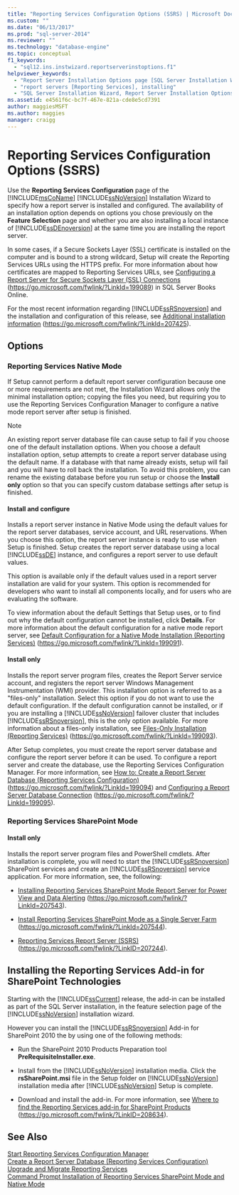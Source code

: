 ```yaml
---
title: "Reporting Services Configuration Options (SSRS) | Microsoft Docs"
ms.custom: ""
ms.date: "06/13/2017"
ms.prod: "sql-server-2014"
ms.reviewer: ""
ms.technology: "database-engine"
ms.topic: conceptual
f1_keywords: 
  - "sql12.ins.instwizard.reportserverinstoptions.f1"
helpviewer_keywords: 
  - "Report Server Installation Options page [SQL Server Installation Wizard]"
  - "report servers [Reporting Services], installing"
  - "SQL Server Installation Wizard, Report Server Installation Options page"
ms.assetid: e4561f6c-bc7f-467e-821a-cde8e5cd7391
author: maggiesMSFT 
ms.author: maggies
manager: craigg
---
```

# Reporting Services Configuration Options (SSRS)
  Use the **Reporting Services Configuration** page of the [!INCLUDE[msCoName](../../includes/msconame-md.md)] [!INCLUDE[ssNoVersion](../../includes/ssnoversion-md.md)] Installation Wizard to specify how a report server is installed and configured. The availability of an installation option depends on options you chose previously on the **Feature Selection** page and whether you are also installing a local instance of [!INCLUDE[ssDEnoversion](../../includes/ssdenoversion-md.md)] at the same time you are installing the report server.  
  
 In some cases, if a Secure Sockets Layer (SSL) certificate is installed on the computer and is bound to a strong wildcard, Setup will create the Reporting Services URLs using the HTTPS prefix. For more information about how certificates are mapped to Reporting Services URLs, see [Configuring a Report Server for Secure Sockets Layer (SSL) Connections](https://go.microsoft.com/fwlink/?LinkId=199089) (https://go.microsoft.com/fwlink/?LinkId=199089) in SQL Server Books Online.  
  
 For the most recent information regarding [!INCLUDE[ssRSnoversion](../../includes/ssrsnoversion-md.md)] and the installation and configuration of this release, see [Additional installation information](https://go.microsoft.com/fwlink/?LinkId=207425) (https://go.microsoft.com/fwlink/?LinkId=207425).  
  
## Options  
  
### Reporting Services Native Mode  
 If Setup cannot perform a default report server configuration because one or more requirements are not met, the Installation Wizard allows only the minimal installation option; copying the files you need, but requiring you to use the Reporting Services Configuration Manager to configure a native mode report server after setup is finished.  
  
> [!NOTE]  
>  An existing report server database file can cause setup to fail if you choose one of the default installation options. When you choose a default installation option, setup attempts to create a report server database using the default name. If a database with that name already exists, setup will fail and you will have to roll back the installation. To avoid this problem, you can rename the existing database before you run setup or choose the **Install only** option so that you can specify custom database settings after setup is finished.  
  
#### Install and configure  
 Installs a report server instance in Native Mode using the default values for the report server databases, service account, and URL reservations. When you choose this option, the report server instance is ready to use when Setup is finished. Setup creates the report server database using a local [!INCLUDE[ssDE](../../includes/ssde-md.md)] instance, and configures a report server to use default values.  
  
 This option is available only if the default values used in a report server installation are valid for your system. This option is recommended for developers who want to install all components locally, and for users who are evaluating the software.  
  
 To view information about the default Settings that Setup uses, or to find out why the default configuration cannot be installed, click **Details**. For more information about the default configuration for a native mode report server, see [Default Configuration for a Native Mode Installation (Reporting Services)](https://go.microsoft.com/fwlink/?LinkId=199091) (https://go.microsoft.com/fwlink/?LinkId=199091).  
  
#### Install only  
 Installs the report server program files, creates the Report Server service account, and registers the report server Windows Management Instrumentation (WMI) provider. This installation option is referred to as a "files-only" installation. Select this option if you do not want to use the default configuration. If the default configuration cannot be installed, or if you are installing a [!INCLUDE[ssNoVersion](../../includes/ssnoversion-md.md)] failover cluster that includes [!INCLUDE[ssRSnoversion](../../includes/ssrsnoversion-md.md)], this is the only option available. For more information about a files-only installation, see [Files-Only Installation (Reporting Services)](https://go.microsoft.com/fwlink/?LinkId=199093) (https://go.microsoft.com/fwlink/?LinkId=199093).  
  
 After Setup completes, you must create the report server database and configure the report server before it can be used. To configure a report server and create the database, use the Reporting Services Configuration Manager. For more information, see [How to: Create a Report Server Database (Reporting Services Configuration)](https://go.microsoft.com/fwlink/?LinkId=199094) (https://go.microsoft.com/fwlink/?LinkId=199094) and [Configuring a Report Server Database Connection](https://go.microsoft.com/fwlink/?LinkId=199095) (https://go.microsoft.com/fwlink/?LinkId=199095).  
  
### Reporting Services SharePoint Mode  
  
#### Install only  
 Installs the report server program files and PowerShell cmdlets. After installation is complete, you will need to start the [!INCLUDE[ssRSnoversion](../../includes/ssrsnoversion-md.md)] SharePoint services and create an [!INCLUDE[ssRSnoversion](../../includes/ssrsnoversion-md.md)] service application. For more information, see, the following:  
  
-   [Installing Reporting Services SharePoint Mode Report Server for Power View and Data Alerting](https://go.microsoft.com/fwlink/?LinkId=207543) (https://go.microsoft.com/fwlink/?LinkId=207543).  
  
-   [Install Reporting Services SharePoint Mode as a Single Server Farm](https://go.microsoft.com/fwlink/?LinkId=207544) (https://go.microsoft.com/fwlink/?LinkId=207544).  
  
-   [Reporting Services Report Server (SSRS)](https://go.microsoft.com/fwlink/?LinkID=207244) (https://go.microsoft.com/fwlink/?LinkID=207244).  
  
## Installing the Reporting Services Add-in for SharePoint Technologies  
 Starting with the [!INCLUDE[ssCurrent](../../includes/sscurrent-md.md)] release, the add-in can be installed as part of the SQL Server installation, in the feature selection page of the [!INCLUDE[ssNoVersion](../../includes/ssnoversion-md.md)] installation wizard.  
  
 However you can install the [!INCLUDE[ssRSnoversion](../../includes/ssrsnoversion-md.md)] Add-in for SharePoint 2010 the by using one of the following methods:  
  
-   Run the SharePoint 2010 Products Preparation tool **PreRequisiteInstaller.exe**.  
  
-   Install from the [!INCLUDE[ssNoVersion](../../includes/ssnoversion-md.md)] installation media. Click the **rsSharePoint.msi** file in the Setup folder on [!INCLUDE[ssNoVersion](../../includes/ssnoversion-md.md)] installation media after [!INCLUDE[ssNoVersion](../../includes/ssnoversion-md.md)] Setup is complete.  
  
-   Download and install the add-in. For more information, see [Where to find the Reporting Services add-in for SharePoint Products](https://go.microsoft.com/fwlink/?LinkID=208634) (https://go.microsoft.com/fwlink/?LinkID=208634).  
  
## See Also  
 [Start Reporting Services Configuration Manager](https://go.microsoft.com/fwlink/?LinkId=199096)   
 [Create a Report Server Database (Reporting Services Configuration)](https://go.microsoft.com/fwlink/?LinkId=199094)   
 [Upgrade and Migrate Reporting Services](https://go.microsoft.com/fwlink/?LinkID=245628)   
 [Command Prompt Installation of Reporting Services SharePoint Mode and Native Mode](https://go.microsoft.com/fwlink/?LinkId=217620)  
  
  
